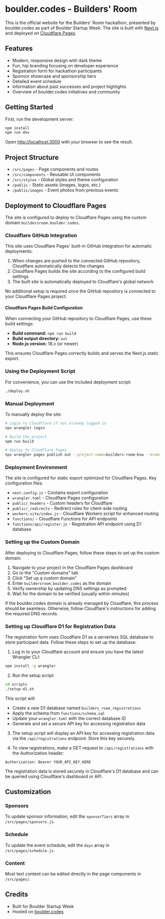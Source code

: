 # boulder.codes - Builders' Room

This is the official website for the Builders' Room hackathon, presented by boulder.codes as part of Boulder Startup Week. The site is built with [Next.js](https://nextjs.org) and deployed on [Cloudflare Pages](https://pages.cloudflare.com/).

## Features

- Modern, responsive design with dark theme
- Fun, hip branding focusing on developer experience
- Registration form for hackathon participants
- Sponsor showcase and sponsorship tiers
- Detailed event schedule
- Information about past successes and project highlights
- Overview of boulder.codes initiatives and community

## Getting Started

First, run the development server:

```bash
npm install
npm run dev
```

Open [http://localhost:3000](http://localhost:3000) with your browser to see the result.

## Project Structure

- `/src/pages` - Page components and routes
- `/src/components` - Reusable UI components
- `/src/styles` - Global styles and theme configuration
- `/public` - Static assets (images, logos, etc.)
- `/public/images` - Event photos from previous events

## Deployment to Cloudflare Pages

The site is configured to deploy to Cloudflare Pages using the custom domain `buildersroom.boulder.codes`.

### Cloudflare GitHub Integration

This site uses Cloudflare Pages' built-in GitHub integration for automatic deployments:

1. When changes are pushed to the connected GitHub repository, Cloudflare automatically detects the changes
2. Cloudflare Pages builds the site according to the configured build settings
3. The built site is automatically deployed to Cloudflare's global network

No additional setup is required once the GitHub repository is connected to your Cloudflare Pages project.

#### Cloudflare Pages Build Configuration

When connecting your GitHub repository to Cloudflare Pages, use these build settings:

- **Build command:** `npm run build`
- **Build output directory:** `out`
- **Node.js version:** 18.x (or newer)

This ensures Cloudflare Pages correctly builds and serves the Next.js static export.

### Using the Deployment Script

For convenience, you can use the included deployment script:

```bash
./deploy.sh
```

### Manual Deployment

To manually deploy the site:

```bash
# Login to Cloudflare if not already logged in
npx wrangler login

# Build the project
npm run build

# Deploy to Cloudflare Pages
npx wrangler pages publish out --project-name=builders-room-bsw --branch=main
```

### Deployment Environment

The site is configured for static export optimized for Cloudflare Pages. Key configuration files:

- `next.config.js` - Contains export configuration
- `wrangler.toml` - Cloudflare Pages configuration
- `public/_headers` - Custom headers for Cloudflare
- `public/_redirects` - Redirect rules for client-side routing
- `workers-site/index.js` - Cloudflare Workers script for enhanced routing
- `functions/` - Cloudflare Functions for API endpoints
- `functions/api/register.js` - Registration API endpoint using D1 database

### Setting up the Custom Domain

After deploying to Cloudflare Pages, follow these steps to set up the custom domain:

1. Navigate to your project in the Cloudflare Pages dashboard
2. Go to the "Custom domains" tab
3. Click "Set up a custom domain"
4. Enter `buildersroom.boulder.codes` as the domain
5. Verify ownership by updating DNS settings as prompted
6. Wait for the domain to be verified (usually within minutes)

If the boulder.codes domain is already managed by Cloudflare, this process should be seamless. Otherwise, follow Cloudflare's instructions for adding the required DNS records.

### Setting up Cloudflare D1 for Registration Data

The registration form uses Cloudflare D1 as a serverless SQL database to store participant data. Follow these steps to set up the database:

1. Log in to your Cloudflare account and ensure you have the latest Wrangler CLI:

```bash
npm install -g wrangler
```

2. Run the setup script:

```bash
cd scripts
./setup-d1.sh
```

This script will:
- Create a new D1 database named `builders_room_registrations`
- Apply the schema from `functions/schema.sql`
- Update your `wrangler.toml` with the correct database ID
- Generate and set a secure API key for accessing registration data

3. The setup script will display an API key for accessing registration data via the `/api/registrations` endpoint. Store this key securely.

4. To view registrations, make a GET request to `/api/registrations` with the Authorization header:

```
Authorization: Bearer YOUR_API_KEY_HERE
```

The registration data is stored securely in Cloudflare's D1 database and can be queried using Cloudflare's dashboard or API.

## Customization

### Sponsors

To update sponsor information, edit the `sponsorTiers` array in `/src/pages/sponsors.js`.

### Schedule

To update the event schedule, edit the `days` array in `/src/pages/schedule.js`.

### Content

Most text content can be edited directly in the page components in `/src/pages/`.

## Credits

- Built for Boulder Startup Week
- Hosted on [boulder.codes](https://boulder.codes)